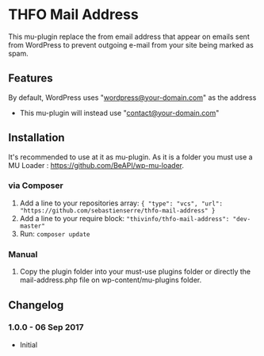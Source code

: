 # THFO Mail Address

This mu-plugin replace the from email address that appear on emails sent from WordPress to prevent outgoing e-mail from your site being marked as spam.

## Features

By default, WordPress uses "wordpress@your-domain.com" as the address
* This mu-plugin will instead use "contact@your-domain.com"


## Installation

It's recommended to use at it as mu-plugin. As it is a folder you must use a MU Loader : https://github.com/BeAPI/wp-mu-loader.


### via Composer

1. Add a line to your repositories array: `{ "type": "vcs", "url": "https://github.com/sebastienserre/thfo-mail-address" }`
2. Add a line to your require block: `"thivinfo/thfo-mail-address": "dev-master"`
3. Run: `composer update`

### Manual

1. Copy the plugin folder into your must-use plugins folder or directly the mail-address.php file on wp-content/mu-plugins folder.


## Changelog

### 1.0.0 - 06 Sep 2017
* Initial
